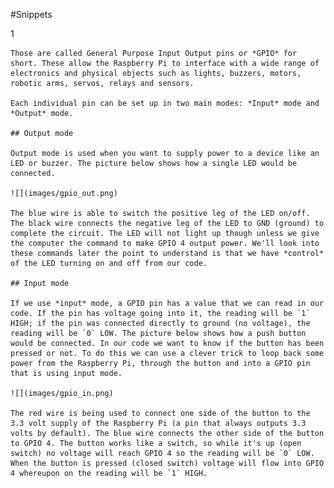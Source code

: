 #Snippets

1



    Those are called General Purpose Input Output pins or *GPIO* for short. These allow the Raspberry Pi to interface with a wide range of electronics and physical objects such as lights, buzzers, motors, robotic arms, servos, relays and sensors.

    Each individual pin can be set up in two main modes: *Input* mode and *Output* mode.

    ## Output mode

    Output mode is used when you want to supply power to a device like an LED or buzzer. The picture below shows how a single LED would be connected.

    ![](images/gpio_out.png)

    The blue wire is able to switch the positive leg of the LED on/off. The black wire connects the negative leg of the LED to GND (ground) to complete the circuit. The LED will not light up though unless we give the computer the command to make GPIO 4 output power. We'll look into these commands later the point to understand is that we have *control* of the LED turning on and off from our code.

    ## Input mode

    If we use *input* mode, a GPIO pin has a value that we can read in our code. If the pin has voltage going into it, the reading will be `1` HIGH; if the pin was connected directly to ground (no voltage), the reading will be `0` LOW. The picture below shows how a push button would be connected. In our code we want to know if the button has been pressed or not. To do this we can use a clever trick to loop back some power from the Raspberry Pi, through the button and into a GPIO pin that is using input mode.

    ![](images/gpio_in.png)

    The red wire is being used to connect one side of the button to the 3.3 volt supply of the Raspberry Pi (a pin that always outputs 3.3 volts by default). The blue wire connects the other side of the button to GPIO 4. The button works like a switch, so while it's up (open switch) no voltage will reach GPIO 4 so the reading will be `0` LOW. When the button is pressed (closed switch) voltage will flow into GPIO 4 whereupon on the reading will be `1` HIGH.
